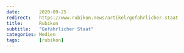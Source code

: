 ```yaml
---
date:       2020-09-25
redirect:   https://www.rubikon.news/artikel/gefahrlicher-staat
title:      Rubikon
subtitle:   "Gefährlicher Staat"
categories: Medien
tags:       [rubikon]
---
```

